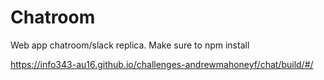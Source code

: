 # Chatroom
Web app chatroom/slack replica. Make sure to npm install


https://info343-au16.github.io/challenges-andrewmahoneyf/chat/build/#/
